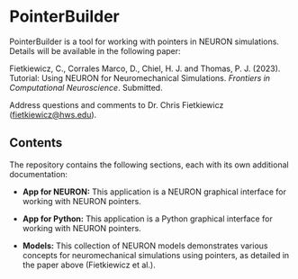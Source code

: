 # PointerBuilder
PointerBuilder is a tool for working with pointers in NEURON simulations. Details will be available in the following paper:

Fietkiewicz, C., Corrales Marco, D., Chiel, H. J. and Thomas, P. J. (2023). Tutorial: Using NEURON for Neuromechanical Simulations. *Frontiers in Computational Neuroscience*. Submitted.

Address questions and comments to Dr. Chris Fietkiewicz (fietkiewicz@hws.edu).

## Contents

The repository contains the following sections, each with its own additional documentation:

* **App for NEURON:** This application is a NEURON graphical interface for working with NEURON pointers.

* **App for Python:** This application is a Python graphical interface for working with NEURON pointers.

* **Models:** This collection of NEURON models demonstrates various concepts for neuromechanical simulations using pointers, as detailed in the paper above (Fietkiewicz et al.).
